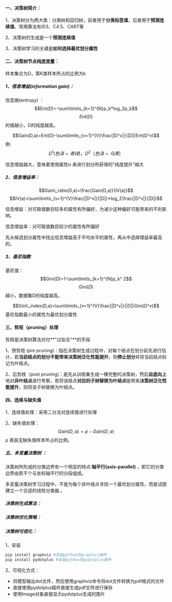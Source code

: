 #### 一、决策树简介：

1、决策树分为两大类：分类树和回归树，前者用于**分类标签值**，后者用于**预测连续值**，常用算法有ID3、C4.5、CART等

2、决策树的生成是一个**预测连续值**

3、决策树学习的关键是**如何选择最优划分属性**

#### 二、决策树节点纯度度量：

样本集合为D，第K类样本所占的比例为k

##### 1、信息增益(information gain)：

信息熵(entropy) ：$$Ent(D)=-\sum\limits_{k=1}^{N}p_k*log_2p_k$$     $$Ent(D)$$的值越小，D的纯度越高。

$$Gain(D,a)=Ent(D)-\sum\limits_{v=1}^{V}\frac{|D^v|}{|D|}Ent(D^v)$$        例:$$D^1(色泽=青绿)，D^ 2（色泽=乌黑）$$

信息增益越大，意味着使用属性α 来进行划分所获得的"纯度提升"越大

##### 2、信息增益率：

$$Gain\_ratio(D,a)=\frac{Gain(D,a)}{IV(a)}$$        $$IV(a)=\sum\limits_{v=1}^{V}\frac{|D^v|}{|D|}*log_2\frac{|D^v|}{|D|}$$

信息增益：对可取值数目较多的属性有所偏好，为减少这种偏好可能带来的不利影响。

信息增益率：对可取值数目较少的属性有所偏好 

先从候选划分属性中找出信息增益高于平均水平的属性，再从中选择增益率最高的。

##### 3、基尼指数

基尼值：$$Gini(D)=1-\sum\limits_{k=1}^{N}p_k^ 2$$   $$Gini(D)$$越小，数据集D的纯度越高。

$$Gini\_index(D,a)=\sum\limits_{v=1}^{V}\frac{|D^v|}{|D|}Gini(D^v)$$    基尼指数最小的属性为最优划分属性

#### 三、剪枝（pruning）处理

剪枝是决策树算法对付**"过拟合"**的手段

1、预剪枝 (pre pruning)：指在决策树生成过程中，对每个结点在划分前先进行估计，若**当前结点的划分不能带来决策树泛化性能提升**，则**停止划分**并将当前结点标记为叶结点。

2、后剪枝（post pruning)：是先从训练集生成一棵完整的决策树，然后**自底向上**地对**非叶结点**进行考察，若将该结点**对应的子树替换为叶结点**能带来**决策树泛化性能提升**，则将该子树替换为叶结点。

#### 四、连续与缺失值

1、连续值处理：采用二分法对连续值进行处理

2、缺失值处理：$$Gain(D,a) = p-Gain(D,a)$$      ρ 表辰无缺失值样本所占的比例。

##### 五、多变量决策树 ：

决策树所形成的分类边界有一个明显的特点:**轴平行(axis-parallel)** ，即它的分类边界由若干个与坐标轴平行的分段组成。

多变量决策树学习过程中，不是为每个非叶结点寻找一个最优划分属性，而是试图建立一个合适的线性分类器 。

##### 决策树生成算法：

##### 决策树优化策略：

##### 决策树可视化：

1、安装

```python
pip install graphviz #安装python的graphviz插件
pip install pydotplus #安装python的pydotplus插件
```

2、可视化方式：

- 将模型输出dot文件，然后使用graphviz命令将dot文件转换为pdf格式的文件
- 直接使用pydotplus插件直接生成pdf文件进行保存
- 使用Image对象直接显示pydotplus生成的图片